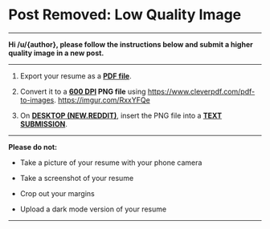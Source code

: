 # Post Removed: Low Quality Image

---

**Hi /u/{author}, please follow the instructions below and submit a higher quality image in a new post.**  

---

1. Export your resume as a [**PDF file**](https://www.adobe.com/uk/acrobat/resources/google-doc-to-pdf.html).  

2. Convert it to a **[600 DPI](https://www.adobe.com/uk/creativecloud/photography/discover/dots-per-inch-dpi-resolution.html) PNG file** using https://www.cleverpdf.com/pdf-to-images. https://imgur.com/RxxYFQe     

3. On **[DESKTOP (NEW.REDDIT)](https://new.reddit.com/r/{sub}/submit)**, insert the PNG file into a **[TEXT SUBMISSION](https://imgur.com/8iik4YP)**.  

---

**Please do not:**  

* Take a picture of your resume with your phone camera  

* Take a screenshot of your resume  

* Crop out your margins  

* Upload a dark mode version of your resume  

---